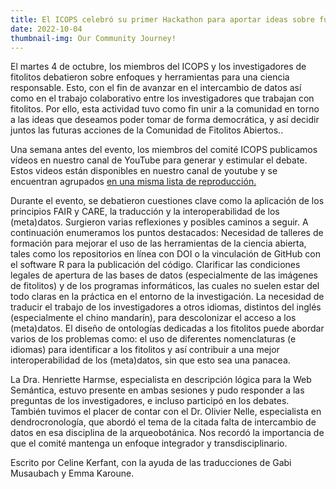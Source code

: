 ```yaml
---
title: El ICOPS celebró su primer Hackathon para aportar ideas sobre futuras acciones 
date: 2022-10-04
thumbnail-img: Our Community Journey!
---
```



El martes 4 de octubre, los miembros del ICOPS y los investigadores de fitolitos debatieron sobre enfoques y herramientas para una ciencia responsable. Esto, con el fin de avanzar en el intercambio de datos así como en el trabajo colaborativo entre los investigadores que trabajan con fitolitos. Por ello, esta actividad tuvo como fin unir a la comunidad en torno a las ideas que deseamos poder tomar de forma democrática, y así decidir juntos las futuras acciones de la Comunidad de Fitolitos Abiertos..

Una semana antes del evento, los miembros del comité ICOPS publicamos vídeos en nuestro canal de YouTube para generar y estimular el debate. Estos videos están disponibles en nuestro canal de youtube y se encuentran agrupados [en una misma lista de reproducción.](https://www.youtube.com/playlist?list=PLSOpdKfRN6mw-AjM2S9h3WFgA17gXdF-N)

Durante el evento, se debatieron cuestiones clave como la aplicación de los principios FAIR y CARE, la traducción y la interoperabilidad de los (meta)datos.
Surgieron varias reflexiones y posibles caminos a seguir. A continuación enumeramos los puntos destacados:
Necesidad de talleres de formación para mejorar el uso de las herramientas de la ciencia abierta, tales como los repositorios en línea con DOI o la vinculación de GitHub con el software R para la publicación del código.
Clarificar las condiciones legales de apertura de las bases de datos (especialmente de las imágenes de fitolitos) y de los programas informáticos, las cuales no suelen estar del todo claras en la práctica en el entorno de la investigación.
La necesidad de traducir el trabajo de los investigadores a otros idiomas, distintos del inglés (especialmente el chino mandarín), para descolonizar el acceso a los (meta)datos.
El diseño de ontologías dedicadas a los fitolitos puede abordar varios de los problemas como: el uso de diferentes nomenclaturas (e idiomas) para identificar a los fitolitos y así contribuir a una mejor interoperabilidad de los (meta)datos, sin que esto sea una panacea.

La Dra. Henriette Harmse, especialista en descripción lógica para la Web Semántica, estuvo presente en ambas sesiones y pudo responder a las preguntas de los investigadores, e incluso participó en los debates. También tuvimos el placer de contar con el Dr. Olivier Nelle, especialista en dendrocronología, que abordó el tema de la citada falta de intercambio de datos en esa disciplina de la arqueobotánica. Nos recordó la importancia de que el comité mantenga un enfoque integrador y transdisciplinario.

Escrito por Celine Kerfant, con la ayuda de las traducciones de Gabi Musaubach y Emma Karoune.
